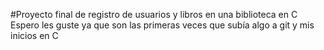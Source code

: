 #Proyecto final de registro de usuarios y libros en una biblioteca en C
Espero les guste ya que son las primeras veces que subía algo a git y mis inicios en C
